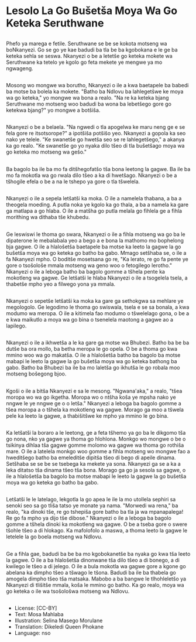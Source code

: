 # Lesolo La Go Bušetša Moya Wa Go Keteka Seruthwane

##
Phefo ya marega e fetile. Seruthwane se be se kokota motseng wa boNkanyezi. Go se go ye kae badudi ba tla be ba kgobokana e le ge ba keteka sehla se seswa. Nkanyezi o be a letetše go keteka mokete wa Seruthwane ka tetelo ye kgolo go feta mekete ye mengwe ya mo ngwageng.

##
Mosong wo mongwe wa borutho, Nkanyezi o ile a kwa baetapele ba babedi ba motse ba bolela ka mokete. "Batho ba Ndlovu ba lahlegetšwe ke moya wa go keteka," yo mongwe wa bona a realo. "Na re ka keteka bjang Seruthwane mo motseng woo badudi ba wona ba lebetšego gore go ketekwa bjang?" yo mongwe a botšiša.

##
Nkanyezi o be a belaela. "Na ngwedi o tla apogelwa ke maru neng ge e se fela gore re itsotsorope?" a ipotšiša potšišo yeo. Nkanyezi a gopola ka seo nako ye telele. "Ke swanetše go hwetša seo se re lahlegetšego," a akanya ka go realo. "Ke swanetše go yo nyaka dilo tšeo di tla bušetšago moya wa go keteka mo motseng wa gešo."

##
Ba bagolo ba ile ba mo fa ditšhegofatšo tša bona leetong la gagwe. Ba ile ba mo fa mokotla wa go rwala dilo tšeo a ka di hwetšago. Nkanyezi o be a tšhogile efela o be a na le tshepo ya gore o tla tšwelela.

##
Nkanyezi o ile a sepela letšatši ka moka. O ile a namelela thabana, a ba a theogela moeding. A putla noka ye kgolo ka go thala, a ba a namela ka gare ga matlapa a go hlaba. O ile a matšha go putla melala go fihlela ge a fihla morithing wa dithaba tše khubedu.

##
Ge leswiswi le thoma go swara, Nkanyezi o ile a fihla motseng wa go ba le dipaterone le mebalabala yeo a bego a e bona la mathomo mo bophelong bja gagwe. O ile a hlalošetša baetapele ba motse ka leeto la gagwe la go bušetša moya wa go keteka go batho ba gabo. Mmago setšhaba se, o ile a fa Nkanyezi mpho. O boditše mosetsana go re, "Ka lerato, re go fa pente ye gore o tsošološe mmala motseng wa geno woo o fetogilego lerotho." Nkanyezi o ile a leboga batho ba bagolo gomme a tšhela pente ka mokotleng wa gagwe. Ge letšatši le hlaba Nkanyezi o ile a tsogelela tsela, a thabetše mpho yeo a filwego yona ya mmala.

##
Nkanyezi o sepetše letšatši ka moka ka gare ga sethokgwa sa mehlare ye megologolo. Ge legodimo le thoma go swiswala, tsela e se sa bonala, a kwa modumo wa meropa. O ile a kitimela fao modumo o tšwelelago gona, o be a e kwa maikutlo a moya wa go bina o tsenelela maotong a gagwe ao a lapilego.

##
Nkanyezi o ile a ikhwetša a le ka gare ga motse wa Bhubezi. Batho ba be ba dutše ba ora mollo, ba betha meropa le go opela. O be a thoma go kwa mmino woo wa go makatša. O ile a hlalošetša batho ba bagolo ba motse mabapi le leeto la gagwe la go bušetša moya wa go keteka bathong ba gabo. Batho ba Bhubezi ba ile ba mo laletša go ikhutša le go robala moo motseng bošegong bjoo.

##
Kgoši o ile a bitša Nkanyezi e sa le mesong. "Ngwana'aka," a realo, "tšea moropa wo wa go ikgetha. Moropa wo o ntšha koša ye mpsha nako ye nngwe le ye nngwe ge o o letša." Nkanyezi a leboga ba bagolo gomme a tšea moropa a o tšhela ka mokotleng wa gagwe. Morago ga moo a tšwela pele ka leeto la gagwe, a thabišitšwe ke mpho ya mmino le go bina.

##
Ka letšatši la boraro a le leetong, ge a feta tšhemo ya go ba le dikgomo tša go nona, nko ya gagwe ya thoma go hlohlona. Monkgo wo mongwe o be o tsikinya dihlaa tša gagwe gomme molomo wa gagwe wa thoma go rothiša mare. O ile a latelela monkgo woo gomme a fihla motseng wo mongwe fao a hweditšego batho ba emeleditše dipitša tšeo di bego di apeile dinama. Setšhaba se se be se tsebega ka mekete ya sona. Nkanyezi ga se a ka a leka ditatso tša dinama tšeo tša bona. Morago ga go ja sesola sa gagwe, o ile a hlalošetša ba bagolo ba motse mabapi le leeto la gagwe la go bušetša moya wa go keteka go batho ba gabo.

##
Letšatši le le latelago, lekgotla la go apea le ile la mo utollela sephiri sa senoki seo sa go tliša tatso ye monate ya nama. "Morwedi wa rena," ba realo, "ka dinoki tše, re go tshepiša gore batho ba tla ja wa mpanapalega! Re go fa mpho ya dijo tše dibose." Nkanyezi o ile a leboga ba bagolo gomme a tšhela dinoki ka mokotleng wa gagwe. O be a tseba gore o swere tšohle tšeo a di hlokago. Ka mafolofolo a maswa, a thoma leeto la gagwe le letelele la go boela motseng wa Ndlovu.

##
Ge a fihla gae, badudi ba be ba mo kgobokanetše ba nyaka go kwa tša leeto la gagwe. O ile a ba hlalošetša dinonwane tša dilo tšeo a di bonego, a di kwilego le tšeo a di jelego. O ile a bula mokotla wa gagwe gore a kgone go abelana ka dimpho tšeo a tšwago le tšona. Badudi ba ile ba thabela go amogela dimpho tšeo tša matsaka. Mabobo a ba bangwe le tlhohleletšo ya Nkanyezi di tlišitše mmala, koša le mmino go batho. Ka go realo, moya wa go keteka o ile wa tsošološwa motseng wa Ndlovu.

##
* License: [CC-BY]
* Text: Mosa Mahlaba
* Illustration: Selina Masego Morulane
* Translation: Dikeledi Queen Phokane
* Language: nso

